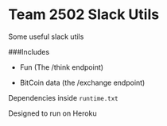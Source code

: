 # Team 2502 Slack Utils

Some useful slack utils

###Includes

* Fun \(The /think endpoint)

* BitCoin data \(the /exchange endpoint)


Dependencies inside `runtime.txt`

Designed to run on Heroku
